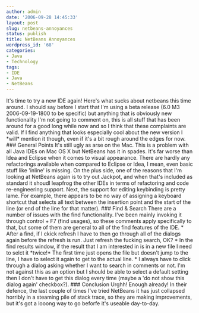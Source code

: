 ```yaml
---
author: admin
date: '2006-09-28 14:45:33'
layout: post
slug: netbeans-annoyances
status: publish
title: NetBeans Annoyances
wordpress_id: '68'
categories:
- Java
- Technology
tags:
- IDE
- Java
- NetBeans
---
```


It's time to try a new IDE again! Here's what sucks about netbeans this
time around. I should say before I start that I'm using a beta release
(6.0 M3 2006-09-19-1800 to be specific) but anything that is obviously
new functionality I'm not going to comment on, this is all stuff that
has been around for a good long while now and so I think that these
complaints are valid. If I find anything that looks especially cool
about the new version I \*will\* mention it though, even if it's a bit
rough around the edges for now. \#\#\# General Points It's still ugly as
arse on the Mac. This is a problem with all Java IDEs on Mac OS X but
NetBeans has it in spades. It's far worse than Idea and Eclipse when it
comes to visual appearance. There are hardly any refactorings available
when compared to Eclipse or Idea, I mean, even basic stuff like 'inline'
is missing. On the plus side, one of the reasons that I'm looking at
NetBeans again is to try out Jackpot, and when that's included as
standard it shoudl leapfrog the other IDEs in terms of refactoring and
code re-engineering support. Next, the support for editing keybinding is
pretty lame. For example, there appears to be no way of assigning a
keyboard shortcut that selects all text between the insertion point and
the start of the line (or end of the line for that matter). \#\#\# Find
& Search There are a number of issues with the find functionality. I've
been mainly invoking it through control + F7 (find usages), so these
comments apply specifically to that, but some of them are general to all
of the find features of the IDE. \* After a find, if I ckick refresh I
have to then go through all of the dialogs again before the refresh is
run. Just refresh the fucking search, OK? \* In the find results window,
if the result that I am interested in is in a new file I need to selct
it \*twice!\* The first time just opens the file but doesn't jump to the
line, I have to select it again to get to the actual line. \* I always
have to click through a dialog asking whether I want to search in
comments or not. I'm not against this as an option but I should be able
to select a default setting then I don't have to get this dialog every
time (maybe a 'do not show this dialog again' checkbox?). \#\#\#
Conclusion Urghh! Enough already! In their defence, the last couple of
times I've tried NetBeans it has just collapsed horribly in a steaming
pile of stack trace, so they are making improvements, but it's got a
looong way to go beforfe it's useable day-to-day.
